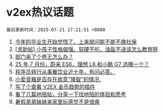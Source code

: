 # v2ex热议话题

`最后更新时间：2025-07-21 17:21:51 +0800`

1. [今年的毕业生开始觉悟了，上来就问能不能不缴社保](https://www.v2ex.com/t/1146498)
1. [[求助帖] 小孩子性格倔强、软硬不吃、油盐不进该怎么教育呀](https://www.v2ex.com/t/1146548)
1. [部门来了个卷王怎么办？](https://www.v2ex.com/t/1146518)
1. [25 年 7 月份，蔚来 ES6，理想 L6 和小鹏 G7 选哪一个？](https://www.v2ex.com/t/1146524)
1. [程序员转行从事餐饮业近十年，有问必答。](https://www.v2ex.com/t/1146449)
1. [小爱音箱是否存在故意"降智"的情况.](https://www.v2ex.com/t/1146472)
1. [写了个查看 V2EX 金币趋势的插件](https://www.v2ex.com/t/1146494)
1. [看了几篇地陪帖，分享一下找地陪的体验和思考](https://www.v2ex.com/t/1146579)
1. [暑假弟弟妹妹来家里玩感觉不是很爽](https://www.v2ex.com/t/1146478)

